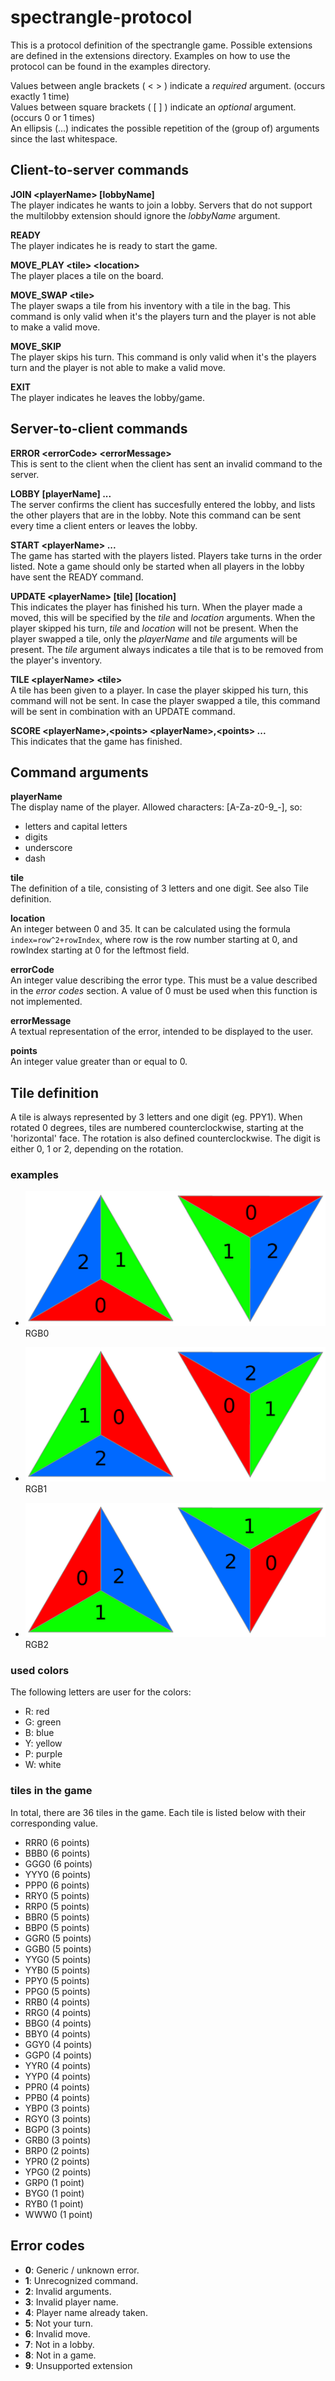 # spectrangle-protocol
This is a protocol definition of the spectrangle game. Possible extensions are defined in the extensions directory. Examples on how to use the protocol can be found in the examples directory.

Values between angle brackets ( &lt; &gt; ) indicate a _required_ argument. (occurs exactly 1 time)  
Values between square brackets ( [ ] ) indicate an _optional_ argument. (occurs 0 or 1 times)  
An ellipsis (...) indicates the possible repetition of the (group of) arguments since the last whitespace.


## Client-to-server commands
**JOIN &lt;playerName&gt; \[lobbyName\]**  
The player indicates he wants to join a lobby. Servers that do not support the multilobby extension should ignore the _lobbyName_ argument.

**READY**  
The player indicates he is ready to start the game.

**MOVE_PLAY &lt;tile&gt; &lt;location&gt;**  
The player places a tile on the board.

**MOVE_SWAP &lt;tile&gt;**  
The player swaps a tile from his inventory with a tile in the bag.
This command is only valid when it's the players turn and the player is not able to make a valid move.

**MOVE_SKIP**  
The player skips his turn. This command is only valid when it's the players turn and the player is not able to make a valid move.

**EXIT**  
The player indicates he leaves the lobby/game.

## Server-to-client commands
**ERROR &lt;errorCode&gt; &lt;errorMessage&gt;**  
This is sent to the client when the client has sent an invalid command to the server.

**LOBBY \[playerName\] ...**  
The server confirms the client has succesfully entered the lobby, and lists the other players that are in the lobby.
Note this command can be sent every time a client enters or leaves the lobby.

**START &lt;playerName&gt; ...**  
The game has started with the players listed. Players take turns in the order listed. Note a game should only be started when all players in the lobby have sent the READY command.

**UPDATE &lt;playerName&gt; \[tile\] [location]**   
This indicates the player has finished his turn. When the player made a moved, this will be specified by the _tile_ and _location_ arguments. When the player skipped his turn, _tile_ and _location_ will not be present. When the player swapped a tile, only the _playerName_ and _tile_ arguments will be present. The _tile_ argument always indicates a tile that is to be removed from the player's inventory.

**TILE &lt;playerName&gt; &lt;tile\>**  
A tile has been given to a player.
In case the player skipped his turn, this command will not be sent.
In case the player swapped a tile, this command will be sent in combination with an UPDATE command.

**SCORE &lt;playerName&gt;,&lt;points&gt; &lt;playerName&gt;,&lt;points&gt; ...**  
This indicates that the game has finished.

## Command arguments
**playerName**  
The display name of the player. Allowed characters: [A-Za-z0-9_-], so:
- letters and capital letters
- digits
- underscore
- dash

**tile**  
The definition of a tile, consisting of 3 letters and one digit. See also Tile definition.

**location**  
An integer between 0 and 35. It can be calculated using the formula `index=row^2+rowIndex`, where row is the row number starting at 0, and rowIndex starting at 0 for the leftmost field.

**errorCode**  
An integer value describing the error type. This must be a value described in the _error codes_ section. A value of 0 must be used when this function is not implemented.

**errorMessage**  
A textual representation of the error, intended to be displayed to the user.

**points**  
An integer value greater than or equal to 0.

## Tile definition
A tile is always represented by 3 letters and one digit (eg. PPY1). When rotated 0 degrees, tiles are numbered counterclockwise, starting at the 'horizontal' face. The rotation is also defined counterclockwise. The digit is either 0, 1 or 2, depending on the rotation.

### examples
- ![0 degrees](https://raw.githubusercontent.com/anneheijink/spectrangle-protocol/master/images/0deg.png) RGB0

- ![120 degrees](https://raw.githubusercontent.com/anneheijink/spectrangle-protocol/master/images/120deg.png) RGB1

- ![240 degrees](https://raw.githubusercontent.com/anneheijink/spectrangle-protocol/master/images/240deg.png) RGB2

### used colors
The following letters are user for the colors:
- R: red
- G: green
- B: blue
- Y: yellow
- P: purple
- W: white

### tiles in the game
In total, there are 36 tiles in the game. Each tile is listed below with their corresponding value.
- RRR0 (6 points)
- BBB0 (6 points)
- GGG0 (6 points)
- YYY0 (6 points)
- PPP0 (6 points)
- RRY0 (5 points)
- RRP0 (5 points)
- BBR0 (5 points)
- BBP0 (5 points)
- GGR0 (5 points)
- GGB0 (5 points)
- YYG0 (5 points)
- YYB0 (5 points)
- PPY0 (5 points)
- PPG0 (5 points)
- RRB0 (4 points)
- RRG0 (4 points)
- BBG0 (4 points)
- BBY0 (4 points)
- GGY0 (4 points)
- GGP0 (4 points)
- YYR0 (4 points)
- YYP0 (4 points)
- PPR0 (4 points)
- PPB0 (4 points)
- YBP0 (3 points)
- RGY0 (3 points)
- BGP0 (3 points)
- GRB0 (3 points)
- BRP0 (2 points)
- YPR0 (2 points)
- YPG0 (2 points)
- GRP0 (1 point)
- BYG0 (1 point)
- RYB0 (1 point)
- WWW0 (1 point)

## Error codes
- **0**: Generic / unknown error.
- **1**: Unrecognized command.
- **2**: Invalid arguments.
- **3**: Invalid player name.
- **4**: Player name already taken.
- **5**: Not your turn.
- **6**: Invalid move.
- **7**: Not in a lobby.
- **8**: Not in a game.
- **9**: Unsupported extension
